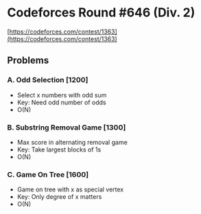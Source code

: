 # Codeforces Round #646 (Div. 2)
[https://codeforces.com/contest/1363](https://codeforces.com/contest/1363)

## Problems

### A. Odd Selection [1200]
- Select x numbers with odd sum
- Key: Need odd number of odds
- O(N)

### B. Substring Removal Game [1300]
- Max score in alternating removal game
- Key: Take largest blocks of 1s
- O(N)

### C. Game On Tree [1600]
- Game on tree with x as special vertex
- Key: Only degree of x matters
- O(N)
